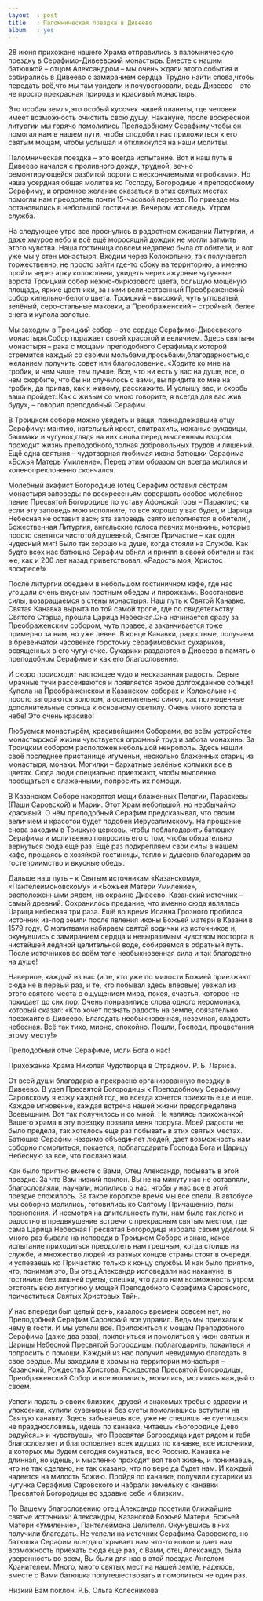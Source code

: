 ```yaml
---
layout  : post
title   : Паломническая поездка в Дивеево
album   : yes
---
```

28 июня прихожане нашего Храма отправились в паломническую поездку в Серафимо-Дивеевский монастырь. Вместе с нашим батюшкой &ndash; отцом Александром &ndash; мы очень ждали этого события и собирались в Дивеево с замиранием сердца. Трудно найти слова,чтобы передать всё,что мы там увидели и почувствовали, ведь Дивеево &ndash; это не просто прекрасная природа и красивый монастырь.

Это особая земля,это особый кусочек нашей планеты, где человек имеет возможность очистить свою душу. Накануне, после воскресной литургии мы горячо помолились Преподобному Серафиму,чтобы он помогал нам в нашем пути, чтобы сподобил нас приложиться к его святым мощам, чтобы услышал и откликнулся на наши молитвы.

Паломническая поездка &ndash; это всегда испытание. Вот и наш путь в Дивеево начался с проливного дождя, трудной, вечно ремонтирующейся разбитой дороги с нескончаемыми «пробками». Но наша усердная общая молитва ко Господу, Богородице и преподобному Серафиму, и огромное желание оказаться в этих святых местах помогли нам преодолеть почти 15-часовой переезд. По приезде мы остановились в небольшой гостинице. Вечером исповедь. Утром служба.

На следующее утро все проснулись в радостном ожидании Литургии, и даже хмурое небо и всё ещё моросящий дождик не могли затмить этого чувства. Наша гостиница совсем недалеко была от обители, и вот уже мы у стен монастыря. Входим через Колокольню, так получается торжественно, не просто зайти где-то сбоку на территорию, а именно пройти через арку колокольни, увидеть через ажурные чугунные ворота Троицкий собор нежно-бирюзового цвета, большую мощёную площадь, яркие цветники, за ними величественный Преображенский собор кипельно-белого цвета. Троицкий &ndash; высокий, чуть угловатый, зелёный, серо-стальные маковки, а Преображенский &ndash; стройный, белее снега и купола золотые.

Мы заходим в Троицкий собор &ndash; это сердце Серафимо-Дивеевского монастыря.Собор поражает своей красотой и величием. Здесь святыня монастыря &ndash; рака с мощами преподобного Серафима,к которой стремится каждый со своими мольбами,просьбами,благодарностью,с желанием получить совет или благословение. «Ходите ко мне на гробик, и чем чаше, тем лучше. Все, что ни есть у вас на душе, все, о чем скорбите, что бы ни случилось с вами, вы придите ко мне на гробик, да припав, как к живому, расскажите. И услышу вас, и скорбь ваша пройдет. Как с живым со мною говорите, я всегда для вас жив буду», &ndash; говорил преподобный Серафим.

В Троицком соборе можно увидеть и вещи, принадлежавшие отцу Серафиму: мантию, нательный крест, епитрахиль, кожаные рукавицы, башмаки и чугунок,глядя на них снова перед мысленным взором проходит жизнь преподобного,полная добровольных трудов и лишений. Ещё одна святыня &ndash; чудотворная любимая икона батюшки Серафима «Божья Матерь Умиление». Перед этим образом он всегда молился и коленопреклоненно скончался.

Молебный акафист Богородице (отец Серафим оставил сёстрам монастыря заповедь: по воскресеньям совершать особое молебное пение Пресвятой Богородице по уставу Афонской горы &ndash; Параклис; «и если эту заповедь мою исполните, то все хорошо у вас будет, и Царица Небесная не оставит вас»; эта заповедь свято исполняется в обители), Божественная Литургия, ангельские голоса певчих монахинь, которые просто светятся чистотой душевной, Святое Причастие &ndash; как один чудесный миг! Было так хорошо на душе, когда стояли на Службе. Как будто всех нас батюшка Серафим обнял и принял в своей обители и так же, как и 200 лет назад приветствовал: «Радость моя, Христос воскресе!»

После литургии обедаем в небольшом гостиничном кафе, где нас угощали очень вкусным постным обедом и пирожками. Восстановив силы, возвращаемся в стены монастыря. Наш путь к Святой Канавке. Святая Канавка вырыта по той самой тропе, где по свидетельству Святого Старца, прошла Царица Небесная.Она начинается сразу за Преображенским собором, чуть правее, а заканчивается тоже примерно за ним, но уже левее. В конце Канавки, радостные, получаем в бревенчатой часовенке горсточку серафимовских сухариков, освященных в его чугуночке. Сухарики раздаются в Дивеево в память о преподобном Серафиме и как его благословение.

И скоро происходит настоящее чудо и несказанная радость. Серые мрачные тучи рассеиваются и появляется яркое долгожданное солнце! Купола на Преображенском и Казанском соборах и Колокольне не просто загораются золотом, а ослепительно сияют, как полноценные дополнительные солнца к основному светилу. Очень много золота в небе! Это очень красиво!

Любуемся монастырём, красивейшими Соборами, во всём устройстве монастырской жизни чувствуется огромный труд и забота монахинь. За Троицким собором расположен небольшой некрополь. Здесь нашли своё последнее пристанище игуменьи, несколько блаженных стариц из монастыря, монахи. Могилки &ndash; бархатные зелёные холмики все в цветах. Сюда люди специально приезжают, чтобы мысленно пообщаться с блаженными, попросить их помощи.

В Казанском Соборе находятся мощи блаженных Пелагии, Параскевы (Паши Саровской) и Марии. Этот Храм небольшой, но необычайно красивый. О нём преподобный Серафим предсказывал, что своим величием и красотой будет подобен Иерусалимскому.
На прощание снова заходим в Тоицкую церковь, чтобы поблагодарить батюшку Серафима и молитвенно попросить его о том, чтобы обязательно вернуться сюда ещё раз. Ещё раз подкрепляем свои силы в нашем кафе, прощаясь с хозяйкой гостиницы, тепло и душевно благодарим за гостеприимство и вкусные обеды.

Дальше наш путь &ndash; к Святым источникам «Казанскому», «Пантелеимоновскому» и «Божьей Матери Умиление», расположенными рядом, на окраине Дивеево. Казанский источник &ndash; самый древний. Сохранилось предание, что именно сюда являлась Царица небесная три раза. Ещё во время Иоанна Грозного пробился источник из-под земли после явления иконы Божьей матери в Казани в 1579 году. С молитвами набираем святой водички из источников и, окунувшись с замиранием сердца и невыразимым чувством восторга в чистейшей ледяной целительной воде, собираемся в обратный путь. После источников во всём теле необыкновенная сила и так благодатно на душе!

Наверное, каждый из нас (и те, кто уже по милости Божией приезжают сюда не в первый раз, и те, кто побывал здесь впервые) уезжал из этого святого места с ощущением мира, покоя, счастья, которое не покидает до сих пор. Очень понравились слова одного иеромонаха, который сказал: «Кто хочет познать радость на земле, обязательно поезжайте в Дивеево. Благодать необыкновенная, неземная, сладость небесная. Всё так тихо, мирно, спокойно. Пошли, Господи, процветания этому месту!»

Преподобный отче Серафиме, моли Бога о нас!

Прихожанка Храма Николая Чудотворца в Отрадном. Р. Б. Лариса.

От всей души благодарю а прекрасно организованную поездку в Дивеево. В удел Пресвятой Богородицы к Преподобному Серафиму Саровскому я езжу каждый год, но всегда хочется приехать еще и еще. Каждое мгновение, каждая встреча нашей жизни предопределена Всевышним. Вот так получилось и со мной. Не являясь прихожанкой Вашего храма в эту поездку позвала меня подруга. Моей радости не было предела, так хотелось еще раз побывать в этих святых местах. Батюшка Серафим незримо объединяет людей, дает возможность нам соборно помолиться, покается, поблагодарить Господа Бога и Царицу Небесную за все, что послано нам.

Как было приятно вместе с Вами, Отец Александр, побывать в этой поездке. За что Вам низкий поклон. Вы не на минуту нас не оставляли, благословляли, научали, молились о нас, чтобы у нас все в этой поездке сложилось. За такое короткое время мы все спели. В автобусе мы соборно молились, готовились ко Святому Причащению, пели песнопения. И несмотря на длительность пути, нам было так легко и радостно в предвкушение встречи с прекрасным святым местом, где сама Царица Небесная Пресвятая Богородица избрала своим уделом. Я много раз бывала на исповеди в Троицком Соборе и знаю, какое испытание приходиться преодолеть нам грешным, когда стоишь на службе, и множество людей из разных концов страны стоят в очереди, и успеваешь ко Причастию только к концу службы. И как было приятно, что, понимая это, Вы отец Александр исповедали нас накануне, в гостинице без лишней суеты, спешки, что дало нам возможность утром отстоять всю литургию у мощей Преподобного Серафима Саровского, причаститься Святых Христовых Тайн.

У нас впереди был целый день, казалось времени совсем нет, но Преподобный Серафим Саровский все управил. Ведь мы приехали к нему в гости. И мы успели все. Приложиться к мощам Преподобного Серафима (даже два раза), поклониться и помолиться у икон святых и Царицы Небесной Пресвятой Богородицы, поблагодарить, покаиться и попросить о помощи. Каждый из нас получил невидимую благодать в свое сердце. Мы заходили в храмы на территории монастыря &ndash; Казанский, Рождества Христова, Рождества Пресвятой Богородицы, Преображенский Собор и все молились, молились, молились каждый о своем.

Успели подать о своих близких, друзей и знакомых требы о здравии и упокоении, купили сувениры и без суеты помолившись вступили на Святую канавку. Здесь забываешь все, уже не спешишь не суетишься не празднословишь, идешь по канавке, читаешь «Богородице Дево радуйся..» и чувствуешь, что Пресвятая Богородица идет рядом и тебя благословляет и благословляет всех идущих по канавке, все источники, в которых мы будем сегодня окунаться, всю Россию. Канавка не длинная, но идешь, и мысленно проходит вся твоя жизнь, и понимаешь, что не так сделано, не так сказано, что по вере да будет нам. И каждый надеется на милость Божию. Пройдя по канавке, получили сухарики из чугунка Серафима Саровского и набрали земельку с канавки Пресвятой Богородицы во здравие себе и близким.

По Вашему благословению отец Александр посетили ближайшие святые источники: Александры, Казанской Божьей Матери, Божьей Матери «Умиление», Пантелеймона Целителя. Окунувшись в них получили благодать. Не успели на источник Серафима Саровского, но батюшка Серафим всегда открывает нам что-то новое и дает нам возможность приехать сюда еще раз, с Вами, отец Александр, была уверенность во всем, Вы были для нас в этой поездке Ангелом Хранителем. Много, много святых мест на нашей земле, надеюсь, вместе с Вами батюшка попутешествовать и помолиться не один раз.

Низкий Вам поклон. Р.Б. Ольга Колесникова
